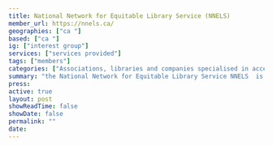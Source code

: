 ```yaml
---
title: National Network for Equitable Library Service (NNELS)
member_url: https://nnels.ca/
geographies: ["ca "]
based: ["ca "]
ig: ["interest group"] 
services: ["services provided"] 
tags: ["members"]
categories: ["Associations, libraries and companies specialised in accessibility services"]
summary: "the National Network for Equitable Library Service NNELS  is a repository of content owned and sustained by Canadian public libraries."
press:
active: true
layout: post
showReadTime: false
showDate: false
permalink: ""
date: 
---
```

